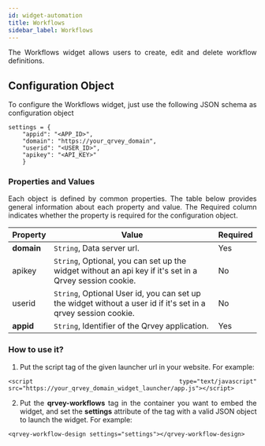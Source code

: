 ```yaml
---
id: widget-automation
title: Workflows
sidebar_label: Workflows
---
```


<div style="text-align: justify">

The Workflows widget allows users to create, edit and delete workflow definitions.

## Configuration Object

To configure the Workflows widget, just use the following JSON schema as configuration object

```
settings = {
    "appid": "<APP_ID>",
    "domain": "https://your_qrvey_domain",
    "userid": "<USER_ID>",
    "apikey": "<API_KEY>" 		
    }
```

### Properties and Values

Each object is defined by common properties. The table below provides general information about each property and value. The Required column indicates whether the property is required for the configuration object.

| **Property** | **Value** | **Required** |
| --- | --- | --- |
| **domain** | `String`, Data server url. | Yes |
| apikey | `String`, Optional, you can set up the widget without an api key if it&#39;s set in a Qrvey session cookie. | No |
| userid | `String`, Optional User id, you can set up the widget without a user id if it&#39;s set in a qrvey session cookie. | No  |
| **appid** | `String`, Identifier of the Qrvey application. | Yes |
    



### How to use it?

1. Put the script tag of the given launcher url in your website. For example:

```
<script type="text/javascript" src="https://your_qrvey_domain_widget_launcher/app.js"></script>
```

2. Put the **qrvey-workflows** tag in the container you want to embed the widget, and set the **settings** attribute of the tag with a valid JSON object to launch the widget. For example:

```
<qrvey-workflow-design settings="settings"></qrvey-workflow-design>
```
